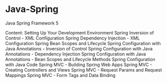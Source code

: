 # Java-Spring
Java Spring Framework 5

Content:
Setting Up Your Development Environment
Spring Inversion of Control - XML Configuration
Spring Dependency Injection - XML Configuration
Spring Bean Scopes and Lifecycle
Spring Configuration with Java Annotations - Inversion of Control
Spring Configuration with Java Annotations - Dependency Injection
Spring Configuration with Java Annotations - Bean Scopes and Lifecycle Methods
Spring Configuration with Java Code
Spring MVC - Building Spring Web Apps
Spring MVC - Creating Controllers and Views
Spring MVC - Request Params and Request Mappings
Spring MVC - Form Tags and Data Binding
